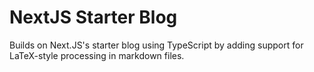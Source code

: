 # NextJS Starter Blog

Builds on Next.JS's starter blog using TypeScript by adding support for LaTeX-style processing in markdown files.
